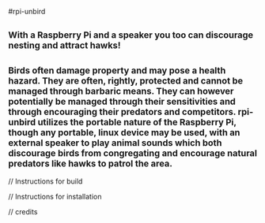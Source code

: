 #rpi-unbird

<sup>With a Raspberry Pi and a speaker you too can discourage nesting and attract hawks!</sup>
----------
<sup>Birds often damage property and may pose a health hazard. They are often, rightly, protected and cannot be managed through barbaric means. They can however potentially be managed through their sensitivities and through encouraging their predators and competitors. rpi-unbird utilizes the portable nature of the Raspberry Pi, though any portable, linux device may be used, with an external speaker to play animal sounds which both discourage birds from congregating and encourage natural predators like hawks to patrol the area.</sup>
----------
// Instructions for build

// Instructions for installation

// credits

